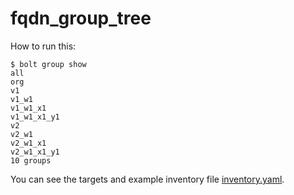 # fqdn_group_tree


How to run this:

```shell
$ bolt group show
all
org
v1
v1_w1
v1_w1_x1
v1_w1_x1_y1
v2
v2_w1
v2_w1_x1
v2_w1_x1_y1
10 groups
```

You can see the targets and example inventory file [inventory.yaml](inventory.yaml).
